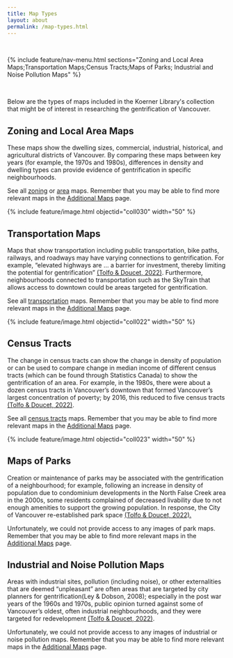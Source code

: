 ```yaml
---
title: Map Types
layout: about
permalink: /map-types.html
---
```


<br>

{% include feature/nav-menu.html sections="Zoning and Local Area Maps;Transportation Maps;Census Tracts;Maps of Parks; Industrial and Noise Pollution Maps" %}

<br>

Below are the types of maps included in the Koerner Library's collection that might be of interest in researching the gentrification of Vancouver. 


## Zoning and Local Area Maps
These maps show the dwelling sizes, commercial, industrial, historical, and agricultural districts of Vancouver. By comparing these maps between key years (for example, the 1970s and 1980s), differences in density and dwelling types can provide evidence of gentrification in specific neighbourhoods. 

See all [zoning](/development-of-vancouver-maps/browse.html#zoning) or [area](development-of-vancouver-maps/browse.html#local%20area) maps. Remember that you may be able to find more relevant maps in the [Additional Maps](/development-of-vancouver-maps/additional-maps.html) page.

{% include feature/image.html objectid="coll030" width="50" %}


## Transportation Maps
Maps that show transportation including public transportation, bike paths, railways, and roadways may have varying connections to gentrification. For example, “elevated highways are … a barrier for investment, thereby limiting the potential for gentrification” [(Tolfo & Doucet, 2022)](/development-of-vancouver-maps/citations.html). Furthermore, neighbourhoods connected to transportation such as the SkyTrain that allows access to downtown could be areas targeted for gentrification.

See all [transportation](/development-of-vancouver-maps/browse.html#transportation) maps. Remember that you may be able to find more relevant maps in the [Additional Maps](/development-of-vancouver-maps/additional-maps.html) page.

{% include feature/image.html objectid="coll022" width="50" %}

## Census Tracts
The change in census tracts can show the change in density of population or can be used to compare change in median income of different census tracts (which can be found through Statistics Canada) to show the gentrification of an area. For example, in the 1980s, there were about a dozen census tracts in Vancouver’s downtown that formed Vancouver’s largest concentration of poverty; by 2016, this reduced to five census tracts [(Tolfo & Doucet, 2022)](/development-of-vancouver-maps/citations.html).

See all [census tracts](/development-of-vancouver-maps/browse.html#census%20districts) maps. Remember that you may be able to find more relevant maps in the [Additional Maps](/development-of-vancouver-maps/additional-maps.html) page.

{% include feature/image.html objectid="coll023" width="50" %}


## Maps of Parks
Creation or maintenance of parks may be associated with the gentrification of a neighbourhood; for example, following an increase in density of population due to condominium developments in the North False Creek area in the 2000s, some residents complained of decreased livability due to not enough amenities to support the growing population. In response, the City of Vancouver re-established park space [(Tolfo & Doucet, 2022).](/development-of-vancouver-maps/citations.html)

Unfortunately, we could not provide access to any images of park maps. Remember that you may be able to find more relevant maps in the [Additional Maps](/development-of-vancouver-maps/additional-maps.html) page.


## Industrial and Noise Pollution Maps
Areas with industrial sites, pollution (including noise), or other externalities that are deemed “unpleasant” are often areas that are targeted by city planners for gentrification(Ley & Dobson, 2008); especially in the post war years of the 1960s and 1970s, public opinion turned against some of Vancouver’s oldest, often industrial neighbourhoods, and they were targeted for redevelopment [(Tolfo & Doucet, 2022)](/development-of-vancouver-maps/citations.html). 

Unfortunately, we could not provide access to any images of industrial or noise pollution maps. Remember that you may be able to find more relevant maps in the [Additional Maps](/development-of-vancouver-maps/additional-maps.html) page.